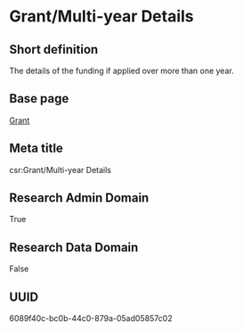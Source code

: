 # Grant/Multi-year Details
## Short definition
The details of the funding if applied over more than one year.
## Base page
[Grant](https://github.com/EuroCRIS/CASRAI-Dictionairies/blob/main/Objects/Grant.md)
## Meta title
csr:Grant/Multi-year Details
## Research Admin Domain
True
## Research Data Domain
False
## UUID
6089f40c-bc0b-44c0-879a-05ad05857c02

